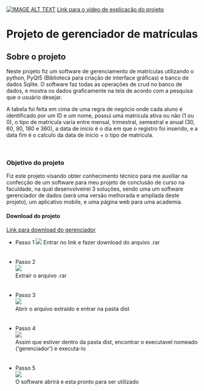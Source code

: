[![IMAGE ALT TEXT](https://user-images.githubusercontent.com/65437607/112191507-da86be00-8be4-11eb-90fd-cb871adc7e25.png)](http://www.youtube.com/watch?v=eRzS9EJqEt4& "Video explicando o funcionamento do projeto")
<a href='http://www.youtube.com/watch?v=eRzS9EJqEt4&'>Link para o video de explicação do projeto </a>

<h1>Projeto de gerenciador de matrículas </h1>
<h2>Sobre o projeto </h2>
<p>Neste projeto fiz um software de gerenciamento de matrículas utilizando o python, PyQt5 (Biblioteca para criação de interface gráficas) e banco de dados Sqlite. O software faz todas as operações de crud no banco de dados, e mostra os dados graficamente na tela de acordo com a pesquisa que o usuário desejar.

 A tabela foi feita em cima de uma regra de negócio onde cada aluno é identificado por um ID e um nome, possui uma matricula ativa ou não (1 ou 0), o tipo de matricula varia entre mensal, trimestral, semestral e anual (30, 60, 90, 180 e 360), a data de inicio é o dia em que o registro foi inserido, e a data fim é o calculo da data de inicio + o tipo de matricula. </p>


<br>

<h3>Objetivo do projeto </h3>
<p> Fiz este projeto visando obter conhecimento técnico para me auxiliar na confecção de um software para meu projeto de conclusão de curso na faculdade,
na qual desenvolveirei 3 soluções, sendo uma um software gerenciador de dados (será uma versão melhorada e ampliada deste projeto), um aplicativo mobile, e uma 
página web para uma academia.</p>



<h4>Download do projeto </h4>
<a href='https://docs.google.com/u/0/uc?export=download&confirm=o00c&id=1x5q5SDaSefVqFU-rLLlN0DdnERzJVGAg'>Link para download do gerenciador </a>

<ul>
 <li>Passo 1
  <img src='https://user-images.githubusercontent.com/65437607/112194387-8d581b80-8be7-11eb-8c4b-89bb51e3a64b.png'>
  Entrar no link e fazer download do arquivo .rar
 </li><br><br>
 
 <li>Passo 2<br>
  <img src='https://user-images.githubusercontent.com/65437607/112195079-4e769580-8be8-11eb-9409-94e6ab1c38dd.png'><br>
  Extrair o arquivo .rar
 </li><br><br>

 <li>Passo 3<br>
  <img src='https://user-images.githubusercontent.com/65437607/112195495-c93fb080-8be8-11eb-9c3e-cdfcd8ad7e5d.png'><br>
   Abrir o arquivo extraido e entrar na pasta dist
 </li><br><br>
 
  <li>Passo 4<br>
  <img src='https://user-images.githubusercontent.com/65437607/112195794-1cb1fe80-8be9-11eb-8f16-94f6d370b0a0.png'><br>
   Assim que estiver dentro da pasta dist, encontrar o executavel nomeado ('gerenciador') e executa-lo
 </li><br><br>
 
 <li>Passo 5<br>
  <img src='https://user-images.githubusercontent.com/65437607/112195979-51be5100-8be9-11eb-9ff3-90a0b89e6c24.png'><br>
   O software abrirá e esta pronto para ser utilizado
 </li><br><br>
</ul>
